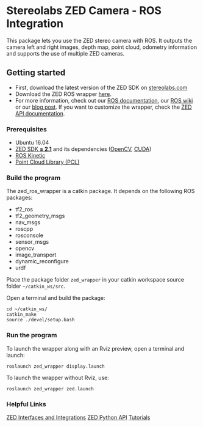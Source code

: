 # Stereolabs ZED Camera - ROS Integration

This package lets you use the ZED stereo camera with ROS. It outputs the camera left and right images, depth map, point cloud, odometry information and supports the use of multiple ZED cameras.

## Getting started

- First, download the latest version of the ZED SDK on [stereolabs.com](https://www.stereolabs.com/developers/)
- Download the ZED ROS wrapper [here](https://github.com/stereolabs/zed-ros-wrapper/archive/master.zip).
- For more information, check out our [ROS documentation](https://www.stereolabs.com/documentation/guides/using-zed-with-ros/introduction.html), our [ROS wiki](http://wiki.ros.org/zed-ros-wrapper) or our [blog post](https://www.stereolabs.com/blog/index.php/2015/09/07/use-your-zed-camera-with-ros/). If you want to customize the wrapper, check the [ZED API documentation](https://www.stereolabs.com/developers/documentation/API/).

### Prerequisites

- Ubuntu 16.04
- [ZED SDK **≥ 2.1**](https://www.stereolabs.com/developers/) and its dependencies ([OpenCV](http://docs.opencv.org/3.1.0/d7/d9f/tutorial_linux_install.html), [CUDA](https://developer.nvidia.com/cuda-downloads))
- [ROS Kinetic](http://wiki.ros.org/kinetic/Installation/Ubuntu)
- [Point Cloud Library (PCL)](https://github.com/PointCloudLibrary/pcl)

### Build the program

The zed_ros_wrapper is a catkin package. It depends on the following ROS packages:

   - tf2_ros
   - tf2_geometry_msgs
   - nav_msgs
   - roscpp
   - rosconsole
   - sensor_msgs
   - opencv
   - image_transport
   - dynamic_reconfigure
   - urdf

Place the package folder `zed_wrapper` in your catkin workspace source folder `~/catkin_ws/src`.

Open a terminal and build the package:

    cd ~/catkin_ws/
    catkin_make
    source ./devel/setup.bash

### Run the program

To launch the wrapper along with an Rviz preview, open a terminal and launch:

    roslaunch zed_wrapper display.launch

To launch the wrapper without Rviz, use:

    roslaunch zed_wrapper zed.launch
    
### Helpful Links

[ZED Interfaces and Integrations](https://www.stereolabs.com/docs/integrations/)
[ZED Python API](https://github.com/stereolabs/zed-python-api)
[Tutorials](https://www.stereolabs.com/documentation/guides/using-zed-with-ros/introduction.html)
